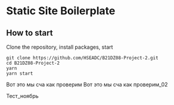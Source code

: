 # Static Site Boilerplate

## How to start

Clone the repository, install packages, start

```
git clone https://github.com/HSEADC/B21DZ08-Project-2.git
cd B21DZ08-Project-2
yarn
yarn start
```

Вот это мы сча как проверим Вот это мы сча как проверим_02

Тест_ноябрь
